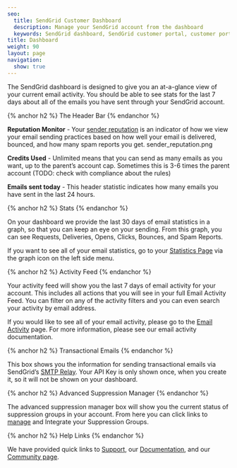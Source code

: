 ```yaml
---
seo:
  title: SendGrid Customer Dashboard
  description: Manage your SendGrid account from the dashboard
  keywords: SendGrid dashboard, SendGrid customer portal, customer portal, dashboard
title: Dashboard
weight: 90
layout: page
navigation:
  show: true
---
```


The SendGrid dashboard is designed to give you an at-a-glance view of your current email activity. You should be able to see stats for the last 7 days about all of the emails you have sent through your SendGrid account.

{% anchor h2 %}
The Header Bar
{% endanchor %}

**Reputation Monitor** - Your [sender reputation]({{root_url}}/Glossary/sender_reputation.html) is an indicator of how we view your email sending practices based on how well your email is delivered, bounced, and how many spam reports you get.
sender_reputation.png

**Credits Used** - Unlimited means that you can send as many emails as you want, up to the parent’s account cap. Sometimes this is 3-6 times the parent account (TODO: check with compliance about the rules)

**Emails sent today** - This header statistic indicates how many emails you have sent in the last 24 hours.

{% anchor h2 %}
Stats
{% endanchor %}

On your dashboard we provide the last 30 days of email statistics in a graph, so that you can keep an eye on your sending. From this graph, you can see Requests, Deliveries, Opens, Clicks, Bounces, and Spam Reports.

If you want to see all of your email statistics, go to your [Statistics Page](https://app.sendgrid.com/statistics) via the graph icon on the left side menu.
 
{% anchor h2 %}
Activity Feed
{% endanchor %}

Your activity feed will show you the last 7 days of email activity for your account. This includes all actions that you will see in your full Email Activity Feed. You can filter on any of the activity filters and you can even search your activity by email address.

If you would like to see all of your email activity, please go to the [Email Activity](https://app.sendgrid.com/email_activity) page. For more information, please see our email activity documentation.

{% anchor h2 %}
Transactional Emails
{% endanchor %}

This box shows you the information for sending transactional emails via SendGrid’s [SMTP Relay]({{root_url}}/Glossary/smtp_relay.html). Your API Key is only shown once, when you create it, so it will not be shown on your dashboard.

{% anchor h2 %}
Advanced Suppression Manager
{% endanchor %}

The advanced suppression manager box will show you the current status of suppression groups in your account. From here you can click links to [manage](https://app.sendgrid.com/suppressions/advanced_suppression_manager) and Integrate your Suppression Groups. 

{% anchor h2 %}
Help Links
{% endanchor %}

We have provided quick links to [Support](http://support.sendgrid.com/hc/en-us), our [Documentation]({{root_url}}/), and our [Community page](http://community.sendgrid.com/sendgrid).